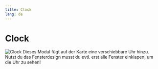 ```yaml
---
title: Clock
lang: de
---
```


# Clock
![Clock](/modules/clock/clock.png)
Dieses Modul fügt auf der Karte eine verschiebbare Uhr hinzu. Nutzt du das Fensterdesign musst du evtl. erst alle Fenster einklapen, um die Uhr zu sehen!
